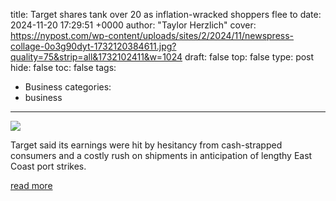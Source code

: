 title: Target shares tank over 20 as inflation-wracked shoppers flee to
date: 2024-11-20 17:29:51 +0000
author: "Taylor Herzlich"
cover: https://nypost.com/wp-content/uploads/sites/2/2024/11/newspress-collage-0o3g90dyt-1732120384611.jpg?quality=75&strip=all&1732102411&w=1024
draft: false
top: false
type: post
hide: false
toc: false
tags:
  - Business
categories:
  - business
---

![](https://nypost.com/wp-content/uploads/sites/2/2024/11/newspress-collage-0o3g90dyt-1732120384611.jpg?quality=75&strip=all&1732102411&w=1024)

Target said its earnings were hit by hesitancy from cash-strapped consumers and a costly rush on shipments in anticipation of lengthy East Coast port strikes.

[read more](https://nypost.com/2024/11/20/business/target-shares-tank-as-inflation-wracked-shoppers-flee-for-deals/)
